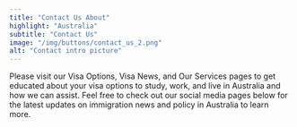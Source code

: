 ```yaml
---
title: "Contact Us About"
highlight: "Australia"
subtitle: "Contact Us"
image: "/img/buttons/contact_us_2.png"
alt: "Contact intro picture"
---
```


Please visit our Visa Options, Visa News, and Our Services pages to get educated about your visa options to study, work, and live in Australia and how we can assist. Feel free to check out our social media pages below for the latest updates on immigration news and policy in Australia to learn more. 